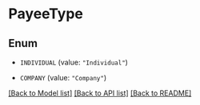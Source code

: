 # PayeeType

## Enum


* `INDIVIDUAL` (value: `"Individual"`)

* `COMPANY` (value: `"Company"`)


[[Back to Model list]](../README.md#documentation-for-models) [[Back to API list]](../README.md#documentation-for-api-endpoints) [[Back to README]](../README.md)


